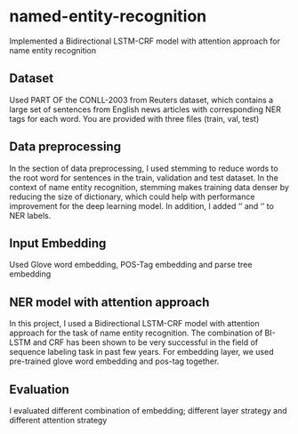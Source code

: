 # named-entity-recognition
Implemented a Bidirectional LSTM-CRF model with attention approach for name entity recognition

## Dataset
Used PART OF the CONLL-2003 from Reuters dataset, which contains a large set of sentences from English news articles with corresponding NER tags for each word. You are provided with three files (train, val, test)

## Data preprocessing
In the section of data preprocessing, I used stemming to reduce words to the root word for sentences in the train, validation and test dataset. In the context of name entity recognition, stemming makes training data denser by reducing the size of dictionary, which could help with performance improvement for the deep learning model. In addition, I added ‘<START>’ and ‘<STOP>’ to NER labels.

## Input Embedding
Used Glove word embedding, POS-Tag embedding and parse tree embedding

## NER model with attention approach
In this project,  I used a Bidirectional LSTM-CRF model with attention approach for the task of name entity recognition. The combination of BI-LSTM and CRF has been shown to be very successful in the field of sequence labeling task in past few years. For embedding layer, we used pre-trained glove word embedding and pos-tag together.

## Evaluation
I evaluated different combination of embedding; different layer strategy and different attention strategy
